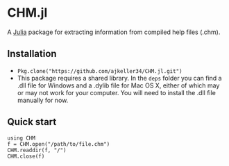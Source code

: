 CHM.jl
======

A [Julia](http://julialang.org) package for extracting information from compiled help files (.chm).

Installation
------------

+ `Pkg.clone("https://github.com/ajkeller34/CHM.jl.git")`
+ This package requires a shared library. In the `deps` folder you can find a .dll
file for Windows and a .dylib file for Mac OS X, either of which may or may not
work for your computer. You will need to install the .dll file manually for now.


Quick start
-----------

```
using CHM
f = CHM.open("/path/to/file.chm")
CHM.readdir(f, "/")
CHM.close(f)
```
